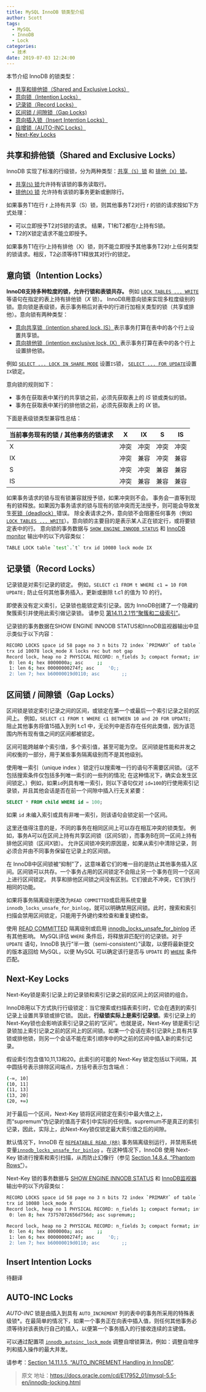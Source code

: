 ```yaml
---
title: MySQL InnoDB 锁类型介绍
author: Scott
tags:
  - MySQL
  - InnoDB
  - Lock
categories:
  - 技术
date: 2019-07-03 12:24:00
---
```


本节介绍 InnoDB 的锁类型：

*   [共享和排他锁（Shared and Exclusive Locks）](https://docs.oracle.com/cd/E17952_01/mysql-5.5-en/innodb-locking.html#innodb-shared-exclusive-locks "Shared and Exclusive Locks")
*   [意向锁（Intention Locks）](https://docs.oracle.com/cd/E17952_01/mysql-5.5-en/innodb-locking.html#innodb-intention-locks "Intention Locks")
*   [记录锁（Record Locks）](https://docs.oracle.com/cd/E17952_01/mysql-5.5-en/innodb-locking.html#innodb-record-locks "Record Locks")
*   [区间锁 / 间隙锁（Gap Locks)](https://docs.oracle.com/cd/E17952_01/mysql-5.5-en/innodb-locking.html#innodb-gap-locks "Gap Locks")
*   [意向插入锁（Insert Intention Locks）](https://docs.oracle.com/cd/E17952_01/mysql-5.5-en/innodb-locking.html#innodb-insert-intention-locks "Insert Intention Locks")
*   [自增锁（AUTO-INC Locks）](https://docs.oracle.com/cd/E17952_01/mysql-5.5-en/innodb-locking.html#innodb-auto-inc-locks "AUTO-INC Locks")
*   [Next-Key Locks](https://docs.oracle.com/cd/E17952_01/mysql-5.5-en/innodb-locking.html#innodb-next-key-locks "Next-Key Locks")

## 共享和排他锁（Shared and Exclusive Locks）
InnoDB 实现了标准的行级锁，分为两种类型：[共享（`S`）锁](https://docs.oracle.com/cd/E17952_01/mysql-5.5-en/glossary.html#glos_shared_lock) 和 [排他（`X`）锁](https://docs.oracle.com/cd/E17952_01/mysql-5.5-en/glossary.html#glos_exclusive_lock)。
* [共享(`S`) 锁](https://docs.oracle.com/cd/E17952_01/mysql-5.5-en/glossary.html#glos_shared_lock "shared lock")允许持有该锁的事务读取行。
* [排他(`X`) 锁](https://docs.oracle.com/cd/E17952_01/mysql-5.5-en/glossary.html#glos_exclusive_lock "exclusive lock") 允许持有该锁的事务更新或删除行。

如果事务T1在行 r 上持有共享（S）锁，则其他事务T2对行 r 的锁的请求按如下方式处理：
* 可以立即授予T2对S锁的请求。 结果，T1和T2都在r上持有S锁。
* T2的X锁定请求不能立即授予。

如果事务T1在行r上持有排他（X）锁，则不能立即授予其他事务T2对r上任何类型的锁请求。相反，T2必须等待T1释放其对行r的锁定。

## 意向锁（Intention Locks）
**InnoDB支持多种粒度的锁，允许行锁和表锁共存。** 例如 [`LOCK TABLES ... WRITE`](https://docs.oracle.com/cd/E17952_01/mysql-5.5-en/lock-tables.html "13.3.5 LOCK TABLES and UNLOCK TABLES Syntax")
等语句在指定的表上持有排他锁（*X* 锁）。 InnoDB用意向锁来实现多粒度级别的锁。意向锁是表级锁，表示事务稍后对表中的行进行加相关类型的锁（共享或排他）。意向锁有两种类型：
* [意向共享锁（intention shared lock, IS）](https://docs.oracle.com/cd/E17952_01/mysql-5.5-en/glossary.html#glos_intention_shared_lock)表示事务打算在表中的各个行上设置共享锁。
* [意向排他锁（intention exclusive lock, IX）](https://docs.oracle.com/cd/E17952_01/mysql-5.5-en/glossary.html#glos_intention_exclusive_lock)表示事务打算在表中的各个行上设置排他锁。

例如 [`SELECT ... LOCK IN SHARE MODE`](https://docs.oracle.com/cd/E17952_01/mysql-5.5-en/select.html "13.2.9 SELECT Syntax") 设置`IS`锁， [`SELECT ... FOR UPDATE`](https://docs.oracle.com/cd/E17952_01/mysql-5.5-en/select.html "13.2.9 SELECT Syntax")设置`IX`锁定。

意向锁的规则如下：
* 事务在获取表中某行的共享锁之前，必须先获取表上的 *IS* 锁或类似的锁。
* 事务在获取表中某行的排他锁之前，必须先获取表上的 *IX* 锁。

下面是表级锁类型兼容性总结：

|当前事务现有的锁 / 其他事务的锁请求 |X |IX |S |IS|
|-|-|-|-|-|
|X|冲突|冲突|冲突|冲突|
|IX|冲突|兼容|冲突|兼容|
|S|冲突|冲突|兼容|兼容|
|IS|冲突|兼容|兼容|兼容|

如果事务请求的锁与现有锁兼容就授予锁，如果冲突则不会。 事务会一直等到现有的锁释放。如果因为事务请求的锁与现有的锁冲突而无法授予，则可能会导致发生[死锁（deadlock）](https://docs.oracle.com/cd/E17952_01/mysql-5.5-en/glossary.html#glos_deadlock "deadlock")错误。
除全表请求之外，意向锁不会阻塞任何事务（例如 [`LOCK TABLES ... WRITE`](https://docs.oracle.com/cd/E17952_01/mysql-5.5-en/lock-tables.html "13.3.5 LOCK TABLES and UNLOCK TABLES Syntax")）。意向锁的主要目的是表示某人正在锁定行，或将要锁定表中的行。
意向锁的事务数据与 [`SHOW ENGINE INNODB STATUS`](https://docs.oracle.com/cd/E17952_01/mysql-5.5-en/show-engine.html "13.7.5.16 SHOW ENGINE Syntax") 和 [InnoDB monitor](https://docs.oracle.com/cd/E17952_01/mysql-5.5-en/innodb-standard-monitor.html "14.20.3 InnoDB Standard Monitor and Lock Monitor Output")  输出中的以下内容类似：
```bash
TABLE LOCK table `test`.`t` trx id 10080 lock mode IX
```



## 记录锁（Record Locks）
记录锁是对索引记录的锁定。 例如，`SELECT c1 FROM t WHERE c1 = 10 FOR UPDATE;` 防止任何其他事务插入，更新或删除 t.c1 的值为 10 的行。

即使表没有定义索引，记录锁也能锁定索引记录。因为 InnoDB创建了一个隐藏的聚簇索引并使用此索引做记录锁。 请参见 [第14.11.2.1节“聚簇和二级索引”](https://docs.oracle.com/cd/E17952_01/mysql-5.5-en/innodb-index-types.html)。

记录锁的事务数据在SHOW ENGINE INNODB STATUS和InnoDB监视器输出中显示类似于以下内容：
```bash
RECORD LOCKS space id 58 page no 3 n bits 72 index `PRIMARY` of table `test`.`t` 
trx id 10078 lock_mode X locks rec but not gap
Record lock, heap no 2 PHYSICAL RECORD: n_fields 3; compact format; info bits 0
 0: len 4; hex 8000000a; asc     ;;
 1: len 6; hex 00000000274f; asc     'O;;
 2: len 7; hex b60000019d0110; asc        ;;
```

## 区间锁 / 间隙锁（Gap Locks）
区间锁是锁定索引记录之间的区间，或锁定在第一个或最后一个索引记录之前的区间上。 例如，`SELECT c1 FROM t WHERE c1 BETWEEN 10 and 20 FOR UPDATE; ` 阻止其他事务将值15插入到列 t.c1 中，无论列中是否存在任何此类值，因为该范围内所有现有值之间的区间都被锁定。

区间可能跨越单个索引值，多个索引值，甚至可能为空。
区间锁是性能和并发之间权衡的一部分，用于某些事务隔离级别而不是其他级别。

使用唯一索引（unique index ）锁定行以搜索唯一行的语句不需要区间锁。（这不包括搜索条件仅包括多列唯一索引的一些列的情况; 在这种情况下，确实会发生区间锁定。）例如，如果`id`列具有唯一索引，则以下语句仅对 `id=100`的行使用索引记录锁，并且其他会话是否在前一个间隙中插入行无关紧要：
```sql
SELECT * FROM child WHERE id = 100;
```
如果 `id` 未编入索引或具有非唯一索引，则该语句会锁定前一个区间。

这里还值得注意的是，不同的事务在相同区间上可以存在相互冲突的锁类型。 例如，事务A可以在区间上持有共享区间锁（区间S锁），而事务B在同一区间上持有排他区间锁（区间X锁）。 允许区间锁冲突的原因是，如果从索引中清除记录，则必须合并由不同事务保留在记录上的区间锁。

在 InnoDB中区间锁被“抑制”了，这意味着它们的唯一目的是防止其他事务插入区间。区间锁可以共存。一个事务占用的区间锁定不会阻止另一个事务在同一个区间上进行区间锁定。 共享和排他区间锁之间没有区别。它们彼此不冲突，它们执行相同的功能。

如果将事务隔离级别更改为`READ COMMITTED`或启用系统变量`innodb_locks_unsafe_for_binlog`，就可以明确禁用区间锁。此时，搜索和索引扫描会禁用区间锁定，只能用于外键约束检查和重复键检查。

使用 [READ COMMITTED](https://docs.oracle.com/cd/E17952_01/mysql-5.5-en/innodb-transaction-isolation-levels.html#isolevel_read-committed) 隔离级别或启用 [innodb_locks_unsafe_for_binlog](https://docs.oracle.com/cd/E17952_01/mysql-5.5-en/innodb-parameters.html#sysvar_innodb_locks_unsafe_for_binlog) 还有其他影响。 MySQL评估 `WHERE` 条件后，将释放非匹配行的记录锁。对于 `UPDATE` 语句，InnoDB 执行“半一致（semi-consistent）”读取，以便将最新提交的版本返回给 MySQL，以便 MySQL 可以确定该行是否与 `UPDATE` 的 [`WHERE`](https://docs.oracle.com/cd/E17952_01/mysql-5.5-en/update.html) 条件匹配。

## Next-Key Locks
Next-Key锁是索引记录上的记录锁和索引记录之前的区间上的区间锁的组合。

InnoDB用以下方式执行行级锁定：当它搜索或扫描表索引时，它会在遇到的索引记录上设置共享锁或排它锁。 因此，**行级锁实际上是索引记录锁**。索引记录上的Next-Key锁也会影响该索引记录之前的“区间”。也就是说，Next-Key 锁是索引记录锁加上索引记录之前的区间上的区间锁。如果一个会话在索引记录R上具有共享锁或排他锁，则另一个会话不能在索引顺序中的R之前的区间中插入新的索引记录。

假设索引包含值10,11,13和20。此索引的可能的 Next-Key 锁定包括以下间隔，其中圆括号表示排除区间端点，方括号表示包含端点：
```bash
(-∞, 10]
(10, 11]
(11, 13]
(13, 20]
(20, +∞)
```
对于最后一个区间，Next-Key 锁将区间锁定在索引中最大值之上，而“supremum”伪记录的值高于索引中实际的任何值。supremum不是真正的索引记录，因此，实际上，此Next-Key锁仅锁定最大索引值之后的间隙。

默认情况下，InnoDB 在 [`REPEATABLE READ (RR)`](https://docs.oracle.com/cd/E17952_01/mysql-5.5-en/innodb-transaction-isolation-levels.html#isolevel_repeatable-read) 事务隔离级别运行，并禁用系统变量[`innodb_locks_unsafe_for_binlog`](https://docs.oracle.com/cd/E17952_01/mysql-5.5-en/innodb-parameters.html#sysvar_innodb_locks_unsafe_for_binlog) 。在这种情况下，InnoDB 使用 Next-Key 锁进行搜索和索引扫描，从而防止幻像行（参见 [Section 14.8.4, “Phantom Rows”](https://docs.oracle.com/cd/E17952_01/mysql-5.5-en/innodb-next-key-locking.html "14.8.4 Phantom Rows")）。

Next-Key 锁的事务数据与 [SHOW ENGINE INNODB STATUS](https://docs.oracle.com/cd/E17952_01/mysql-5.5-en/show-engine.html) 和 [InnoDB监视器](https://docs.oracle.com/cd/E17952_01/mysql-5.5-en/innodb-standard-monitor.html) 输出中的以下内容类似：

```bash
RECORD LOCKS space id 58 page no 3 n bits 72 index `PRIMARY` of table `test`.`t` 
trx id 10080 lock_mode X
Record lock, heap no 1 PHYSICAL RECORD: n_fields 1; compact format; info bits 0
 0: len 8; hex 73757072656d756d; asc supremum;;

Record lock, heap no 2 PHYSICAL RECORD: n_fields 3; compact format; info bits 0
 0: len 4; hex 8000000a; asc     ;;
 1: len 6; hex 00000000274f; asc     'O;;
 2: len 7; hex b60000019d0110; asc        ;;
```

## Insert Intention Locks
待翻译

## AUTO-INC Locks
*AUTO-INC* 锁是由插入到具有 `AUTO_INCREMENT` 列的表中的事务所采用的特殊表级锁*。在最简单的情况下，如果一个事务正在向表中插入值，则任何其他事务必须等待对该表执行自己的插入，以便第一个事务插入的行接收连续的主键值。

可以通过配置项 [`innodb_autoinc_lock_mode`](https://docs.oracle.com/cd/E17952_01/mysql-5.5-en/innodb-parameters.html#sysvar_innodb_autoinc_lock_mode) 调整自增锁算法，例如：调整自增序列和插入操作的最大并发。

请参考：[Section 14.11.1.5, “AUTO_INCREMENT Handling in InnoDB”](https://docs.oracle.com/cd/E17952_01/mysql-5.5-en/innodb-auto-increment-handling.html "14.11.1.5 AUTO_INCREMENT Handling in InnoDB").



> 原文 地址：https://docs.oracle.com/cd/E17952_01/mysql-5.5-en/innodb-locking.html